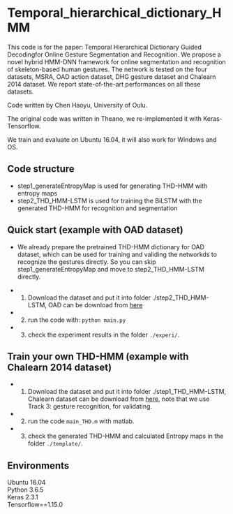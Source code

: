 # Temporal_hierarchical_dictionary_HMM
This code is for the paper: Temporal Hierarchical Dictionary Guided Decodingfor Online Gesture Segmentation and Recognition. We propose a novel hybrid HMM-DNN framework for online segmentation and recognition of skeleton-based human gestures. The network is tested on the four datasets, MSRA, OAD action dataset, DHG gesture dataset and Chalearn 2014 dataset. We report state-of-the-art performances on all these datasets.

Code written by Chen Haoyu, University of Oulu.

The original code was written in Theano, we re-implemented it with Keras-Tensorflow.

We train and evaluate on Ubuntu 16.04, it will also work for Windows and OS.

## Code structure
* step1_generateEntropyMap is used for generating THD-HMM with entropy maps
* step2_THD_HMM-LSTM is used for training the BiLSTM with the generated THD-HMM for recognition and segmentation

## Quick start (example with OAD dataset)
* We already prepare the pretrained THD-HMM dictionary for OAD dataset, which can be used for training and validing the networkds to recognize the gestures directly. So you can skip step1_generateEntropyMap and move to step2_THD_HMM-LSTM directly.

* 1. Download the dataset and put it into folder ./step2_THD_HMM-LSTM, OAD can be download from [here](http://www.icst.pku.edu.cn/struct/Projects/OAD.html)

* 2. run the code with:
 `python main.py`
 
* 3. check the experiment results in the folder `./experi/`.

## Train your own THD-HMM (example with Chalearn 2014 dataset)

* 1. Download the dataset and put it into folder ./step1_THD_HMM-LSTM, Chalearn dataset can be download from [here](http://sunai.uoc.edu/chalearnLAP/), note that we use Track 3: gesture recognition, for validating. 

* 2. run the code `main_THD.m` with matlab.

* 3. check the generated THD-HMM and calculated Entropy maps in the folder `./template/`.

## Environments
Ubuntu 16.04 <br>
Python 3.6.5 <br>
Keras 2.3.1  <br>
Tensorflow==1.15.0 <br>
